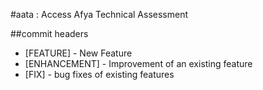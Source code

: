 #aata : Access Afya Technical Assessment

##commit headers
- [FEATURE] - New Feature
- [ENHANCEMENT] - Improvement of an existing feature
- [FIX] - bug fixes of existing features
